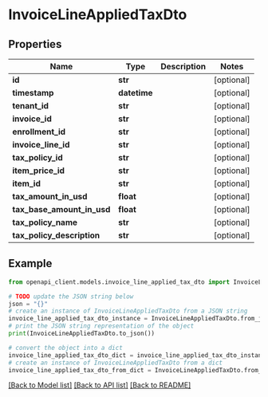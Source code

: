 # InvoiceLineAppliedTaxDto


## Properties

Name | Type | Description | Notes
------------ | ------------- | ------------- | -------------
**id** | **str** |  | [optional] 
**timestamp** | **datetime** |  | [optional] 
**tenant_id** | **str** |  | [optional] 
**invoice_id** | **str** |  | [optional] 
**enrollment_id** | **str** |  | [optional] 
**invoice_line_id** | **str** |  | [optional] 
**tax_policy_id** | **str** |  | [optional] 
**item_price_id** | **str** |  | [optional] 
**item_id** | **str** |  | [optional] 
**tax_amount_in_usd** | **float** |  | [optional] 
**tax_base_amount_in_usd** | **float** |  | [optional] 
**tax_policy_name** | **str** |  | [optional] 
**tax_policy_description** | **str** |  | [optional] 

## Example

```python
from openapi_client.models.invoice_line_applied_tax_dto import InvoiceLineAppliedTaxDto

# TODO update the JSON string below
json = "{}"
# create an instance of InvoiceLineAppliedTaxDto from a JSON string
invoice_line_applied_tax_dto_instance = InvoiceLineAppliedTaxDto.from_json(json)
# print the JSON string representation of the object
print(InvoiceLineAppliedTaxDto.to_json())

# convert the object into a dict
invoice_line_applied_tax_dto_dict = invoice_line_applied_tax_dto_instance.to_dict()
# create an instance of InvoiceLineAppliedTaxDto from a dict
invoice_line_applied_tax_dto_from_dict = InvoiceLineAppliedTaxDto.from_dict(invoice_line_applied_tax_dto_dict)
```
[[Back to Model list]](../README.md#documentation-for-models) [[Back to API list]](../README.md#documentation-for-api-endpoints) [[Back to README]](../README.md)


